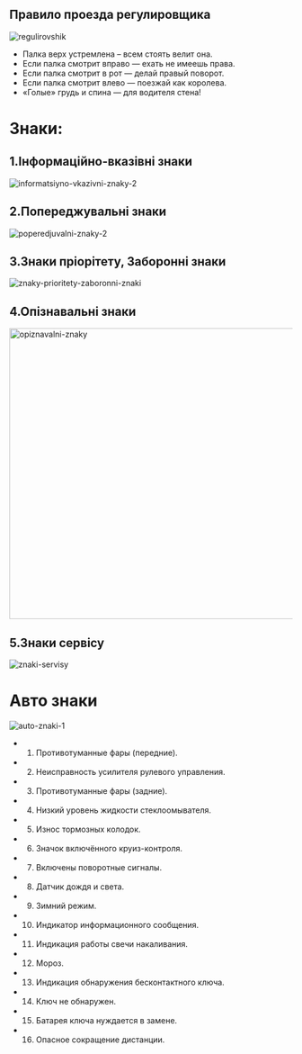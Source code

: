 ## Правило проезда регулировщика
![regulirovshik](https://github.com/user-attachments/assets/7ed00f79-9bd1-4259-a84e-d5452b25f8e7)
 - Палка верх устремлена – всем стоять велит она.
 - Если палка смотрит вправо — ехать не имеешь права.
 - Если палка смотрит в рот — делай правый поворот.
 - Если палка смотрит влево — поезжай как королева.
 - «Голые» грудь и спина — для водителя стена!

# Знаки:

## 1.Інформаційно-вказівні знаки
![informatsiyno-vkazivni-znaky-2](https://github.com/user-attachments/assets/e6c75b24-e0ce-48d5-927d-ba77a7697dc3)

## 2.Попереджувальні знаки
![poperedjuvalni-znaky-2](https://github.com/user-attachments/assets/19c4dde7-a14d-4333-8bf9-cdc213984c25)

## 3.Знаки пріорітету, Заборонні знаки 
![znaky-prioritety-zaboronni-znaki](https://github.com/user-attachments/assets/7a4d963d-4000-416f-9507-7940121d3e12)

## 4.Опізнавальні знаки
<img width="750" height="517" alt="opiznavalni-znaky" src="https://github.com/user-attachments/assets/68323dd7-7945-4a73-a3f6-05c5c81cfd76" />

## 5.Знаки сервісу
![znaki-servisy](https://github.com/user-attachments/assets/a91ab4d6-85c0-4647-ba38-29ca373508e3)


# Авто знаки

![auto-znaki-1](https://github.com/user-attachments/assets/c56130ca-ea79-4e09-b182-038de25f4faa)
  - 1. Противотуманные фары (передние).
  - 2. Неисправность усилителя рулевого управления.
  - 3. Противотуманные фары (задние).
  - 4. Низкий уровень жидкости стеклоомывателя.
  - 5. Износ тормозных колодок.
  - 6. Значок включённого круиз-контроля.
  - 7. Включены поворотные сигналы.
  - 8. Датчик дождя и света.
  - 9. Зимний режим.
  - 10. Индикатор информационного сообщения.
  - 11. Индикация работы свечи накаливания.
  - 12. Мороз.
  - 13. Индикация обнаружения бесконтактного ключа.
  - 14. Ключ не обнаружен.
  - 15. Батарея ключа нуждается в замене.
  - 16. Опасное сокращение дистанции.
